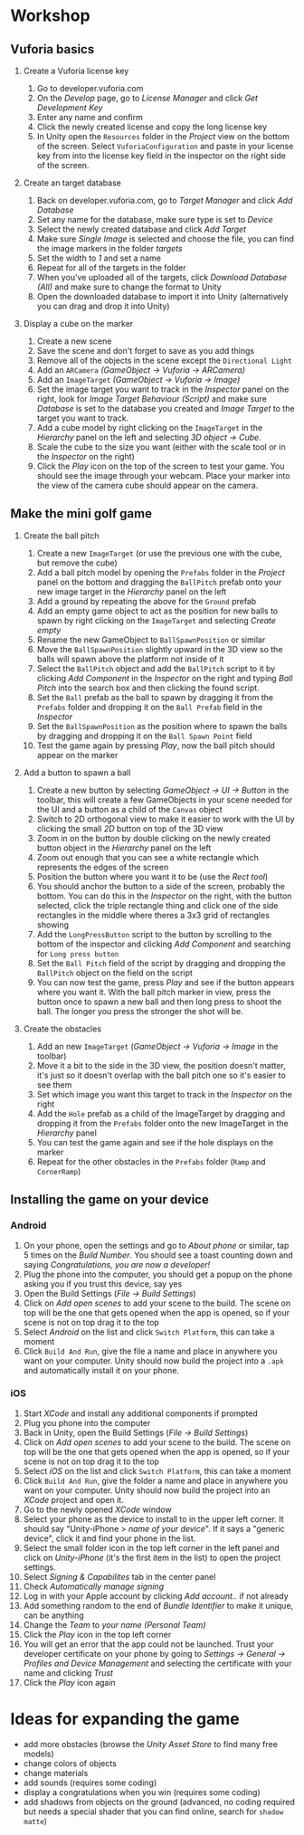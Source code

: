 
# Workshop
## Vuforia basics
1. Create a Vuforia license key
    1. Go to developer.vuforia.com
    1. On the *Develop* page, go to *License Manager* and click *Get Development Key*
    1. Enter any name and confirm
    1. Click the newly created license and copy the long license key  
    1. In Unity open the `Resources` folder in the *Project* view on the bottom of the screen. Select `VuforiaConfiguration` and paste in your license key from into the license key field in the inspector on the right side of the screen.

1. Create an target database
    1. Back on developer.vuforia.com, go to *Target Manager* and click *Add Database*
    1. Set any name for the database, make sure type is set to *Device*
    1. Select the newly created database and click *Add Target*
    1. Make sure *Single Image* is selected and choose the file, you can find the image markers in the folder *targets*
    1. Set the width to *1* and set a name
    1. Repeat for all of the targets in the folder
    1. When you've uploaded all of the targets, click *Download Database (All)* and make sure to change the format to Unity
    1. Open the downloaded database to import it into Unity (alternatively you can drag and drop it into Unity)

1. Display a cube on the marker
    1. Create a new scene
    1. Save the scene and don't forget to save as you add things
    1. Remove all of the objects in the scene except the `Directional Light`
    1. Add an `ARCamera` *(GameObject -> Vuforia -> ARCamera)*
    1. Add an `ImageTarget` *(GameObject -> Vuforia -> Image)*
    1. Set the image target you want to track in the *Inspector* panel on the right, look for *Image Target Behaviour (Script)* and make sure *Database* is set to the database you created and *Image Target* to the target you want to track.  
    1. Add a cube model by right clicking on the `ImageTarget` in the *Hierarchy* panel on the left and selecting *3D object -> Cube*.
    1. Scale the cube to the size you want (either with the scale tool or in the *Inspector* on the right)
    1. Click the *Play* icon on the top of the screen to test your game. You should see the image through your webcam. Place your marker into the view of the camera cube should appear on the camera.

## Make the mini golf game
1. Create the ball pitch
    1. Create a new `ImageTarget` (or use the previous one with the cube, but remove the cube)
    1. Add a ball pitch model by opening the `Prefabs` folder in the *Project* panel on the bottom and dragging the `BallPitch` prefab onto your new image target in the *Hierarchy* panel on the left
    1. Add a ground by repeating the above for the `Ground` prefab
    1. Add an empty game object to act as the position for new balls to spawn by right clicking on the `ImageTarget` and selecting *Create empty*
    1. Rename the new GameObject to `BallSpawnPosition` or similar
    1. Move the `BallSpawnPosition` slightly upward in the 3D view so the balls will spawn above the platform not inside of it
    1. Select the `BallPitch` object and add the `BallPitch` script to it by clicking *Add Component* in the *Inspector* on the right and typing *Ball Pitch* into the search box and then clicking the found script.
    1. Set the `Ball` prefab as the ball to spawn by dragging it from the `Prefabs` folder and dropping it on the `Ball Prefab` field in the *Inspector*
    1. Set the `BallSpawnPosition` as the position where to spawn the balls by dragging and dropping it on the `Ball Spawn Point` field
    1. Test the game again by pressing *Play*, now the ball pitch should appear on the marker

  1. Add a button to spawn a ball
      1. Create a new button by selecting *GameObject -> UI -> Button* in the toolbar, this will create a few GameObjects in your scene needed for the UI and a button as a child of the `Canvas` object
      1. Switch to 2D orthogonal view to make it easier to work with the UI by clicking the small *2D* button on top of the 3D view
      1. Zoom in on the button by double clicking on the newly created button object in the *Hierarchy* panel on the left
      1. Zoom out enough that you can see a white rectangle which represents the edges of the screen
      1. Position the button where you want it to be (use the *Rect tool*)
      1. You should anchor the button to a side of the screen, probably the bottom. You can do this in the *Inspector* on the right, with the button selected, click the triple rectangle thing and click one of the side rectangles in the middle where theres a 3x3 grid of rectangles showing
      1. Add the `LongPressButton` script to the button by scrolling to the bottom of the inspector and clicking *Add Component* and searching for `Long press button`
      1. Set the `Ball Pitch` field of the script by dragging and dropping the `BallPitch` object on the field on the script
      1. You can now test the game, press *Play* and see if the button appears where you want it. With the ball pitch marker in view, press the button once to spawn a new ball and then long press to shoot the ball. The longer you press the stronger the shot will be.

  1. Create the obstacles
      1. Add an new `ImageTarget` (*GameObject -> Vuforia -> Image* in the toolbar)
      1. Move it a bit to the side in the 3D view, the position doesn't matter, it's just so it doesn't overlap with the ball pitch one so it's easier to see them
      1. Set which image you want this target to track in the *Inspector* on the right
      1. Add the `Hole` prefab as a child of the ImageTarget by dragging and dropping it from the `Prefabs` folder onto the new ImageTarget in the *Hierarchy* panel
      1. You can test the game again and see if the hole displays on the marker
      1. Repeat for the other obstacles in the `Prefabs` folder (`Ramp` and `CornerRamp`)

## Installing the game on your device
### Android
1. On your phone, open the settings and go to *About phone* or similar, tap 5 times on the *Build Number*. You should see a toast counting down and saying *Congratulations, you are now a developer!*
1. Plug the phone into the computer, you should get a popup on the phone asking you if you trust this device, say yes
1. Open the Build Settings (*File -> Build Settings*)
1. Click on *Add open scenes* to add your scene to the build. The scene on top will be the one that gets opened when the app is opened, so if your scene is not on top drag it to the top
1. Select *Android* on the list and click `Switch Platform`, this can take a moment
1. Click `Build And Run`, give the file a name and place in anywhere you want on your computer. Unity should now build the project into a `.apk` and automatically install it on your phone.

### iOS
1. Start *XCode* and install any additional components if prompted
1. Plug you phone into the computer
1. Back in Unity, open the Build Settings (*File -> Build Settings*)
1. Click on *Add open scenes* to add your scene to the build. The scene on top will be the one that gets opened when the app is opened, so if your scene is not on top drag it to the top
1. Select *iOS* on the list and click `Switch Platform`, this can take a moment
1. Click `Build And Run`, give the folder a name and place in anywhere you want on your computer. Unity should now build the project into an *XCode* project and open it.
1. Go to the newly opened *XCode* window
1. Select your phone as the device to install to in the upper left corner. It should say "Unity-iPhone > *name of your device*". If it says a "generic device", click it and find your phone in the list.
1. Select the small folder icon in the top left corner in the left panel and click on *Unity-iPhone* (it's the first item in the list) to open the project settings.
1. Select *Signing & Capabilites* tab in the center panel
1. Check *Automatically manage signing*
1. Log in with your Apple account by clicking *Add account..* if not already
1. Add something random to the end of *Bundle Identifier* to make it unique, can be anything
1. Change the *Team* to *your name (Personal Team)*
1. Click the *Play* icon in the top left corner
1. You will get an error that the app could not be launched. Trust your developer certificate on your phone by going to *Settings -> General -> Profiles and Device Management* and selecting the certificate with your name and clicking *Trust*
1. Click the *Play* icon again

# Ideas for expanding the game
- add more obstacles (browse the *Unity Asset Store* to find many free models)
- change colors of objects
- change materials
- add sounds (requires some coding)
- display a congratulations when you win (requires some coding)
- add shadows from objects on the ground (advanced, no coding required but needs a special shader that you can find online, search for `shadow matte`)
